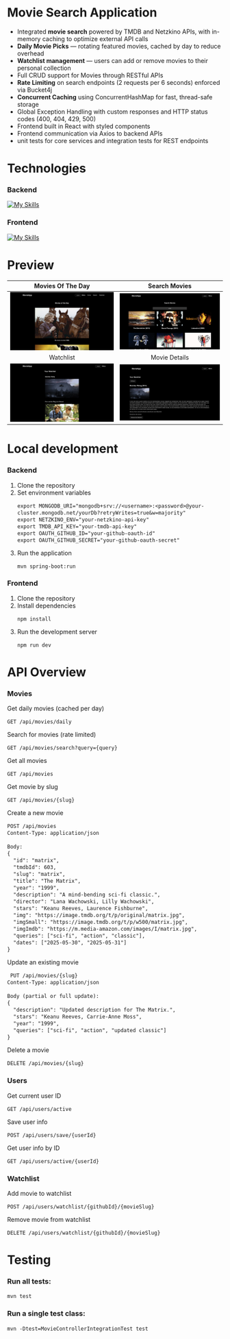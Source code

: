 # Movie Search Application

- Integrated **movie search** powered by TMDB and Netzkino APIs, with in-memory caching to optimize external API calls
- **Daily Movie Picks** — rotating featured movies, cached by day to reduce overhead
- **Watchlist management** — users can add or remove movies to their personal collection
- Full CRUD support for Movies through RESTful APIs
- **Rate Limiting** on search endpoints (2 requests per 6 seconds) enforced via Bucket4j
- **Concurrent Caching** using ConcurrentHashMap for fast, thread-safe storage
- Global Exception Handling with custom responses and HTTP status codes (400, 404, 429, 500)
- Frontend built in React with styled components
- Frontend communication via Axios to backend APIs
- unit tests for core services and integration tests for REST endpoints

# Technologies

### Backend
[![My Skills](https://skillicons.dev/icons?i=java,maven,spring,mongodb&perline=4)](https://skillicons.dev)

### Frontend
[![My Skills](https://skillicons.dev/icons?i=typescript,react,styledcomponents,vite&perline=4)](https://skillicons.dev)

# Preview

| Movies Of The Day | Search Movies | 
|:------:|:------:|
| ![Movies Of The Day](./screenshots/1.png) | ![Search Movies](./screenshots/2.png) |
| Watchlist | Movie Details |
| ![Movies Of The Day](./screenshots/3.png) | ![Search Movies](./screenshots/4.png) |

# Local development

### Backend
1. Clone the repository
2. Set environment variables
   ```
   export MONGODB_URI="mongodb+srv://<username>:<password>@your-cluster.mongodb.net/yourDb?retryWrites=true&w=majority"
   export NETZKINO_ENV="your-netzkino-api-key"
   export TMDB_API_KEY="your-tmdb-api-key"
   export OAUTH_GITHUB_ID="your-github-oauth-id"
   export OAUTH_GITHUB_SECRET="your-github-oauth-secret"
   ```
4. Run the application
   ```
   mvn spring-boot:run
   ```

### Frontend
1. Clone the repository
2. Install dependencies
   ```
   npm install
   ```
4. Run the development server
   ```
   npm run dev
   ```

# API Overview
### Movies
Get daily movies (cached per day)
```
GET /api/movies/daily
```
Search for movies (rate limited)
```
GET /api/movies/search?query={query}
```
Get all movies
```
GET /api/movies
```

Get movie by slug
```
GET /api/movies/{slug}
```

Create a new movie
```
POST /api/movies
Content-Type: application/json

Body:
{
  "id": "matrix",
  "tmdbId": 603,
  "slug": "matrix",
  "title": "The Matrix",
  "year": "1999",
  "description": "A mind-bending sci-fi classic.",
  "director": "Lana Wachowski, Lilly Wachowski",
  "stars": "Keanu Reeves, Laurence Fishburne",
  "img": "https://image.tmdb.org/t/p/original/matrix.jpg",
  "imgSmall": "https://image.tmdb.org/t/p/w500/matrix.jpg",
  "imgImdb": "https://m.media-amazon.com/images/I/matrix.jpg",
  "queries": ["sci-fi", "action", "classic"],
  "dates": ["2025-05-30", "2025-05-31"]
}
```

Update an existing movie
```
 PUT /api/movies/{slug}
Content-Type: application/json

Body (partial or full update):
{
  "description": "Updated description for The Matrix.",
  "stars": "Keanu Reeves, Carrie-Anne Moss",
  "year": "1999",
  "queries": ["sci-fi", "action", "updated classic"]
}
  ```
Delete a movie
```
DELETE /api/movies/{slug}
```

### Users
Get current user ID
```
GET /api/users/active
```
Save user info
```
POST /api/users/save/{userId}
```
Get user info by ID
```
GET /api/users/active/{userId}
```

### Watchlist
Add movie to watchlist
```
POST /api/users/watchlist/{githubId}/{movieSlug}
```
Remove movie from watchlist
```
DELETE /api/users/watchlist/{githubId}/{movieSlug}
```

# Testing
### Run all tests:
```
mvn test
```
### Run a single test class:
```
mvn -Dtest=MovieControllerIntegrationTest test
```
